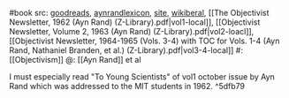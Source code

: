 #book 
src: [goodreads](https://www.goodreads.com/book/show/1093098.The_Objectivist_Newsletter_1962_1965_Vols_1_4), [aynrandlexicon](http://aynrandlexicon.com/ayn-rand-works/the-objectivist-newsletter.html), [site](https://aynrand.org/novels/the-objectivist-newsletter/), [wikiberal](https://www.wikiberal.org/wiki/The_Objectivist_Newsletter), [[The Objectivist Newsletter, 1962 (Ayn Rand) (Z-Library).pdf|vol1-local]], [[Objectivist Newsletter, Volume 2, 1963 (Ayn Rand) (Z-Library).pdf|vol2-loacl]], [[Objectivist Newsletter, 1964-1965 (Vols. 3-4) with TOC for Vols. 1-4 (Ayn Rand, Nathaniel Branden, et al.) (Z-Library).pdf|vol3-4-local]] 
#: [[Objectivism]] 
@: [[Ayn Rand]] et al

I must especially read "To Young Scientists" of vol1 october issue by Ayn Rand which was addressed to the MIT students in 1962. ^5dfb79

